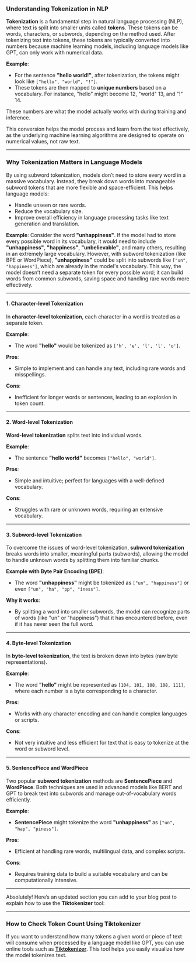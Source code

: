 ### Understanding Tokenization in NLP

**Tokenization** is a fundamental step in natural language processing (NLP), where text is split into smaller units called **tokens**. These tokens can be words, characters, or subwords, depending on the method used. After tokenizing text into tokens, these tokens are typically converted into numbers because machine learning models, including language models like GPT, can only work with numerical data.

**Example**:
- For the sentence **"hello world!"**, after tokenization, the tokens might look like `["hello", "world", "!"]`.
- These tokens are then mapped to **unique numbers** based on a vocabulary. For instance, "hello" might become 12, "world" 13, and "!" 14.

These numbers are what the model actually works with during training and inference.

This conversion helps the model process and learn from the text effectively, as the underlying machine learning algorithms are designed to operate on numerical values, not raw text.

---

### **Why Tokenization Matters in Language Models**
By using subword tokenization, models don’t need to store every word in a massive vocabulary. Instead, they break down words into manageable subword tokens that are more flexible and space-efficient. This helps language models:

- Handle unseen or rare words.
- Reduce the vocabulary size.
- Improve overall efficiency in language processing tasks like text generation and translation.

**Example**:
Consider the word **"unhappiness"**. If the model had to store every possible word in its vocabulary, it would need to include **"unhappiness"**, **"happiness"**, **"unbelievable"**, and many others, resulting in an extremely large vocabulary. However, with subword tokenization (like BPE or WordPiece), **"unhappiness"** could be split into subwords like `["un", "happiness"]`, which are already in the model's vocabulary. This way, the model doesn’t need a separate token for every possible word; it can build words from common subwords, saving space and handling rare words more effectively.

---

#### **1. Character-level Tokenization**
In **character-level tokenization**, each character in a word is treated as a separate token.

**Example**:
- The word **"hello"** would be tokenized as `['h', 'e', 'l', 'l', 'o']`.

**Pros**:
- Simple to implement and can handle any text, including rare words and misspellings.

**Cons**:
- Inefficient for longer words or sentences, leading to an explosion in token count.

---

#### **2. Word-level Tokenization**
**Word-level tokenization** splits text into individual words.

**Example**:
- The sentence **"hello world"** becomes `["hello", "world"]`.

**Pros**:
- Simple and intuitive; perfect for languages with a well-defined vocabulary.

**Cons**:
- Struggles with rare or unknown words, requiring an extensive vocabulary.

---

#### **3. Subword-level Tokenization**
To overcome the issues of word-level tokenization, **subword tokenization** breaks words into smaller, meaningful parts (subwords), allowing the model to handle unknown words by splitting them into familiar chunks.

**Example with Byte Pair Encoding (BPE)**:
- The word **"unhappiness"** might be tokenized as `["un", "happiness"]` or even `["un", "ha", "pp", "iness"]`.

**Why it works**:
- By splitting a word into smaller subwords, the model can recognize parts of words (like "un" or "happiness") that it has encountered before, even if it has never seen the full word.

---

#### **4. Byte-level Tokenization**
In **byte-level tokenization**, the text is broken down into bytes (raw byte representations).

**Example**:
- The word **"hello"** might be represented as `[104, 101, 108, 108, 111]`, where each number is a byte corresponding to a character.

**Pros**:
- Works with any character encoding and can handle complex languages or scripts.

**Cons**:
- Not very intuitive and less efficient for text that is easy to tokenize at the word or subword level.

---

#### **5. SentencePiece and WordPiece**
Two popular **subword tokenization** methods are **SentencePiece** and **WordPiece**. Both techniques are used in advanced models like BERT and GPT to break text into subwords and manage out-of-vocabulary words efficiently.

**Example**:
- **SentencePiece** might tokenize the word **"unhappiness"** as `["un", "hap", "piness"]`.

**Pros**:
- Efficient at handling rare words, multilingual data, and complex scripts.

**Cons**:
- Requires training data to build a suitable vocabulary and can be computationally intensive.

---


Absolutely! Here’s an updated section you can add to your blog post to explain how to use the **Tiktokenizer** tool:

---

### **How to Check Token Count Using Tiktokenizer**

If you want to understand how many tokens a given word or piece of text will consume when processed by a language model like GPT, you can use online tools such as **[Tiktokenizer](https://tiktokenizer.vercel.app/)**. This tool helps you easily visualize how the model tokenizes text.
